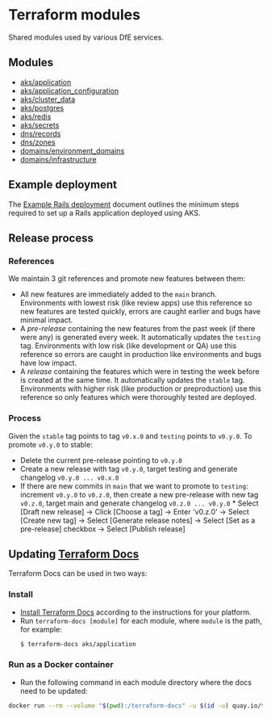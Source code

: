 # Terraform modules

Shared modules used by various DfE services.

## Modules

- [aks/application](aks/application)
- [aks/application_configuration](aks/application_configuration)
- [aks/cluster_data](aks/cluster_data)
- [aks/postgres](aks/postgres)
- [aks/redis](aks/redis)
- [aks/secrets](aks/secrets)
- [dns/records](dns/records)
- [dns/zones](dns/zones)
- [domains/environment_domains](domains/environment_domains)
- [domains/infrastructure](domains/infrastructure)

## Example deployment

The [Example Rails deployment](EXAMPLE.md) document outlines the minimum steps required to set up a Rails application deployed using AKS.

## Release process
### References
We maintain 3 git references and promote new features between them:
- All new features are immediately added to the `main` branch. Environments with lowest risk (like review apps) use this reference so new features are tested quickly, errors are caught earlier and bugs have minimal impact.
- A *pre-release* containing the new features from the past week (if there were any) is generated every week. It automatically updates the `testing` tag. Environments with low risk (like development or QA) use this reference so errors are caught in production like environments and bugs have low impact.
- A *release* containing the features which were in testing the week before is created at the same time. It automatically updates the `stable` tag. Environments with higher risk (like production or preproduction) use this reference so only features which were thoroughly tested are deployed.

### Process
Given the `stable` tag points to tag `v0.x.0` and `testing` points to `v0.y.0`. To promote `v0.y.0` to stable:
- Delete the current pre-release pointing to `v0.y.0`
- Create a new release with tag `v0.y.0`, target testing and generate changelog `v0.y.0 ... v0.x.0`
- If there are new commits in `main` that we want to promote to `testing`: increment `v0.y.0` to `v0.z.0`, then create a new pre-release with new tag `v0.z.0`, target main and generate changelog `v0.z.0 ... v0.y.0`
        * Select [Draft new release] -> Click [Choose a tag] -> Enter 'v0.z.0' -> Select [Create new tag] -> Select [Generate release notes] -> Select [Set as a pre-release] checkbox -> Select [Publish release]

## Updating [Terraform Docs]

Terraform Docs can be used in two ways:
### Install

- [Install Terraform Docs] according to the instructions for your platform.
- Run `terraform-docs [module]` for each module, where `module` is the path, for example:
  ```sh
  $ terraform-docs aks/application
  ```

[Terraform Docs]: https://terraform-docs.io/
[Install Terraform Docs]: https://terraform-docs.io/user-guide/installation/

### Run as a Docker container

- Run the following command in each module directory where the docs need to be updated:

```sh
docker run --rm --volume "$(pwd):/terraform-docs" -u $(id -u) quay.io/terraform-docs/terraform-docs:0.16.0 markdown /terraform-docs > tfdocs.md
```
